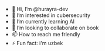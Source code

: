 - 👋 Hi, I’m @hurayra-dev
- 👀 I’m interested in cubersecurity
- 🌱 I’m currently learning AI
- 💞️ I’m looking to collaborate on book
- 📫 How to reach me friendly
- ⚡ Fun fact: i'm uzbek

<!---
hurayra-dev/hurayra-dev is a ✨ special ✨ repository because its `README.md` (this file) appears on your GitHub profile.
You can click the Preview link to take a look at your changes.
--->
